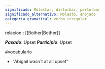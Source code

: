 ```yaml
---
significado: Molestar, disturbar, perturbar
significado_alternativo: Molesto, enojado
categoria_gramatical: verbo_irregular
---
```

relacion:: [[Bother|Bother]]

***Pasado***: Upset
***Participio***: Upset

#vocabulario

- "Abigail wasn´t at all upset"